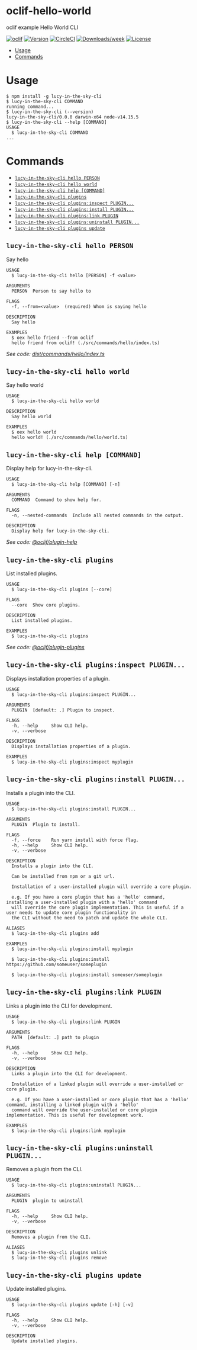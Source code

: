 oclif-hello-world
=================

oclif example Hello World CLI

[![oclif](https://img.shields.io/badge/cli-oclif-brightgreen.svg)](https://oclif.io)
[![Version](https://img.shields.io/npm/v/oclif-hello-world.svg)](https://npmjs.org/package/oclif-hello-world)
[![CircleCI](https://circleci.com/gh/oclif/hello-world/tree/main.svg?style=shield)](https://circleci.com/gh/oclif/hello-world/tree/main)
[![Downloads/week](https://img.shields.io/npm/dw/oclif-hello-world.svg)](https://npmjs.org/package/oclif-hello-world)
[![License](https://img.shields.io/npm/l/oclif-hello-world.svg)](https://github.com/oclif/hello-world/blob/main/package.json)

<!-- toc -->
* [Usage](#usage)
* [Commands](#commands)
<!-- tocstop -->
# Usage
<!-- usage -->
```sh-session
$ npm install -g lucy-in-the-sky-cli
$ lucy-in-the-sky-cli COMMAND
running command...
$ lucy-in-the-sky-cli (--version)
lucy-in-the-sky-cli/0.0.0 darwin-x64 node-v14.15.5
$ lucy-in-the-sky-cli --help [COMMAND]
USAGE
  $ lucy-in-the-sky-cli COMMAND
...
```
<!-- usagestop -->
# Commands
<!-- commands -->
* [`lucy-in-the-sky-cli hello PERSON`](#lucy-in-the-sky-cli-hello-person)
* [`lucy-in-the-sky-cli hello world`](#lucy-in-the-sky-cli-hello-world)
* [`lucy-in-the-sky-cli help [COMMAND]`](#lucy-in-the-sky-cli-help-command)
* [`lucy-in-the-sky-cli plugins`](#lucy-in-the-sky-cli-plugins)
* [`lucy-in-the-sky-cli plugins:inspect PLUGIN...`](#lucy-in-the-sky-cli-pluginsinspect-plugin)
* [`lucy-in-the-sky-cli plugins:install PLUGIN...`](#lucy-in-the-sky-cli-pluginsinstall-plugin)
* [`lucy-in-the-sky-cli plugins:link PLUGIN`](#lucy-in-the-sky-cli-pluginslink-plugin)
* [`lucy-in-the-sky-cli plugins:uninstall PLUGIN...`](#lucy-in-the-sky-cli-pluginsuninstall-plugin)
* [`lucy-in-the-sky-cli plugins update`](#lucy-in-the-sky-cli-plugins-update)

## `lucy-in-the-sky-cli hello PERSON`

Say hello

```
USAGE
  $ lucy-in-the-sky-cli hello [PERSON] -f <value>

ARGUMENTS
  PERSON  Person to say hello to

FLAGS
  -f, --from=<value>  (required) Whom is saying hello

DESCRIPTION
  Say hello

EXAMPLES
  $ oex hello friend --from oclif
  hello friend from oclif! (./src/commands/hello/index.ts)
```

_See code: [dist/commands/hello/index.ts](https://github.com/smenshikov/lucy-in-the-sky-cli/blob/v0.0.0/dist/commands/hello/index.ts)_

## `lucy-in-the-sky-cli hello world`

Say hello world

```
USAGE
  $ lucy-in-the-sky-cli hello world

DESCRIPTION
  Say hello world

EXAMPLES
  $ oex hello world
  hello world! (./src/commands/hello/world.ts)
```

## `lucy-in-the-sky-cli help [COMMAND]`

Display help for lucy-in-the-sky-cli.

```
USAGE
  $ lucy-in-the-sky-cli help [COMMAND] [-n]

ARGUMENTS
  COMMAND  Command to show help for.

FLAGS
  -n, --nested-commands  Include all nested commands in the output.

DESCRIPTION
  Display help for lucy-in-the-sky-cli.
```

_See code: [@oclif/plugin-help](https://github.com/oclif/plugin-help/blob/v5.1.10/src/commands/help.ts)_

## `lucy-in-the-sky-cli plugins`

List installed plugins.

```
USAGE
  $ lucy-in-the-sky-cli plugins [--core]

FLAGS
  --core  Show core plugins.

DESCRIPTION
  List installed plugins.

EXAMPLES
  $ lucy-in-the-sky-cli plugins
```

_See code: [@oclif/plugin-plugins](https://github.com/oclif/plugin-plugins/blob/v2.0.11/src/commands/plugins/index.ts)_

## `lucy-in-the-sky-cli plugins:inspect PLUGIN...`

Displays installation properties of a plugin.

```
USAGE
  $ lucy-in-the-sky-cli plugins:inspect PLUGIN...

ARGUMENTS
  PLUGIN  [default: .] Plugin to inspect.

FLAGS
  -h, --help     Show CLI help.
  -v, --verbose

DESCRIPTION
  Displays installation properties of a plugin.

EXAMPLES
  $ lucy-in-the-sky-cli plugins:inspect myplugin
```

## `lucy-in-the-sky-cli plugins:install PLUGIN...`

Installs a plugin into the CLI.

```
USAGE
  $ lucy-in-the-sky-cli plugins:install PLUGIN...

ARGUMENTS
  PLUGIN  Plugin to install.

FLAGS
  -f, --force    Run yarn install with force flag.
  -h, --help     Show CLI help.
  -v, --verbose

DESCRIPTION
  Installs a plugin into the CLI.

  Can be installed from npm or a git url.

  Installation of a user-installed plugin will override a core plugin.

  e.g. If you have a core plugin that has a 'hello' command, installing a user-installed plugin with a 'hello' command
  will override the core plugin implementation. This is useful if a user needs to update core plugin functionality in
  the CLI without the need to patch and update the whole CLI.

ALIASES
  $ lucy-in-the-sky-cli plugins add

EXAMPLES
  $ lucy-in-the-sky-cli plugins:install myplugin 

  $ lucy-in-the-sky-cli plugins:install https://github.com/someuser/someplugin

  $ lucy-in-the-sky-cli plugins:install someuser/someplugin
```

## `lucy-in-the-sky-cli plugins:link PLUGIN`

Links a plugin into the CLI for development.

```
USAGE
  $ lucy-in-the-sky-cli plugins:link PLUGIN

ARGUMENTS
  PATH  [default: .] path to plugin

FLAGS
  -h, --help     Show CLI help.
  -v, --verbose

DESCRIPTION
  Links a plugin into the CLI for development.

  Installation of a linked plugin will override a user-installed or core plugin.

  e.g. If you have a user-installed or core plugin that has a 'hello' command, installing a linked plugin with a 'hello'
  command will override the user-installed or core plugin implementation. This is useful for development work.

EXAMPLES
  $ lucy-in-the-sky-cli plugins:link myplugin
```

## `lucy-in-the-sky-cli plugins:uninstall PLUGIN...`

Removes a plugin from the CLI.

```
USAGE
  $ lucy-in-the-sky-cli plugins:uninstall PLUGIN...

ARGUMENTS
  PLUGIN  plugin to uninstall

FLAGS
  -h, --help     Show CLI help.
  -v, --verbose

DESCRIPTION
  Removes a plugin from the CLI.

ALIASES
  $ lucy-in-the-sky-cli plugins unlink
  $ lucy-in-the-sky-cli plugins remove
```

## `lucy-in-the-sky-cli plugins update`

Update installed plugins.

```
USAGE
  $ lucy-in-the-sky-cli plugins update [-h] [-v]

FLAGS
  -h, --help     Show CLI help.
  -v, --verbose

DESCRIPTION
  Update installed plugins.
```
<!-- commandsstop -->
